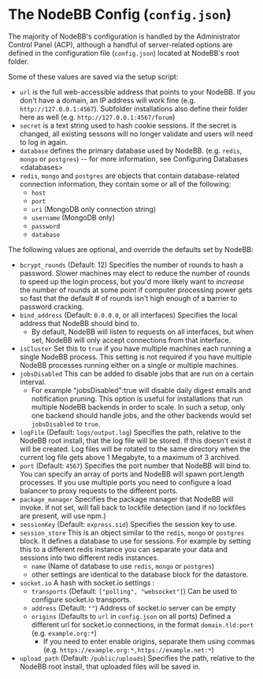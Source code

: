The NodeBB Config (`config.json`)
=================================

The majority of NodeBB's configuration is handled by the Administrator
Control Panel (ACP), although a handful of server-related options are
defined in the configuration file (`config.json`) located at NodeBB's
root folder.

Some of these values are saved via the setup script:

* `url` is the full web-accessible address that points to your NodeBB.
    If you don't have a domain, an IP address will work fine (e.g.
    `http://127.0.0.1:4567`). Subfolder installations also define their
    folder here as well (e.g. `http://127.0.0.1:4567/forum`)
* `secret` is a text string used to hash cookie sessions. If the
    secret is changed, all existing sessons will no longer validate and
    users will need to log in again.
* `database` defines the primary database used by NodeBB. (e.g.
    `redis`, `mongo` or `postgres`) -- for more information, see
    Configuring Databases &lt;databases&gt;
* `redis`, `mongo` and `postgres` are objects that contain database-related
    connection information, they contain some or all of the following:
    * `host`
    * `port`
    * `uri` (MongoDB only connection string)
    * `username` (MongoDB only)
    * `password`
    * `database`

The following values are optional, and override the defaults set by
NodeBB:

* `bcrypt_rounds` (Default: 12) Specifies the number of rounds to hash
    a password. Slower machines may elect to reduce the number of rounds
    to speed up the login process, but you'd more likely want to
    *increase* the number of rounds at some point if computer processing
    power gets so fast that the default \# of rounds isn't high enough
    of a barrier to password cracking.
* `bind_address` (Default: `0.0.0.0`, or all interfaces) Specifies the local address that NodeBB should bind to.
    - By default, NodeBB will listen to requests on all interfaces, but when set, NodeBB will only accept connections from that interface.
* `isCluster` Set this to `true` if you have multiple machines each running a single NodeBB process. This setting is not required if you have multiple NodeBB processes running either on a single or multiple machines.
* `jobsDisabled` This can be added to disable jobs that are run on a certain interval.
    - For example "jobsDisabled":true will disable daily digest emails and notification pruning. This option is useful for installations that run multiple NodeBB backends in order to scale. In such a setup, only one backend should handle jobs, and the other backends would set `jobsDisabled` to `true`.
* `logFile` (Default: `logs/output.log`) Specifies the path, relative to the NodeBB root install, that the log file will be stored. If this doesn't exist it will be created. Log files will be rotated to the same directory when the current log file gets above 1 Megabyte, to a maximum of 3 archived.
* `port` (Default: `4567`) Specifies the port number that NodeBB will
    bind to. You can specify an array of ports and NodeBB will spawn
    port.length processes. If you use multiple ports you need to
    configure a load balancer to proxy requests to the different ports.
* `package_manager` Specifies the package manager that NodeBB will invoke. If not set, will fall back to lockfile detection (and if no lockfiles are present, will use npm.)
* `sessionKey` (Default: `express.sid`) Specifies the session key to use.
* `session_store` This is an object similar to the `redis`, `mongo` or `postgres` block. It defines a database to use for sessions. For example by setting this to a different redis instance you can separate your data and sessions into two different redis instances.
    * `name` (Name of database to use `redis`, `mongo` or `postgres`)
    * other settings are identical to the database block for the datastore.
* `socket.io` A hash with socket.io settings :
    * `transports` (Default: `["polling", "websocket"]`) Can be used to configure socket.io transports.
    * `address` (Default: `""`) Address of socket.io server can be empty
    * `origins` (Defaults to `url` in `config.json` on all ports) Defined a different url for socket.io connections, in the format `domain.tld:port` (e.g. `example.org:*`)
        * If you need to enter enable origins, separate them using commas (e.g. `https://example.org:*,https://example.net:*`)
* `upload_path` (Default: `/public/uploads`) Specifies the path,
    relative to the NodeBB root install, that uploaded files will be
    saved in.





